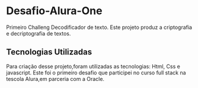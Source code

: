 # Desafio-Alura-One
Primeiro Challeng Decodificador de texto.
Este projeto produz a criptografia e decriptografia de textos.
## Tecnologias Utilizadas

Para criação desse projeto,foram utilizadas as tecnologias: Html, Css e javascript.
Este foi o primeiro desafio que participei no curso full stack na tescola Alura,em parceria com a Oracle.
